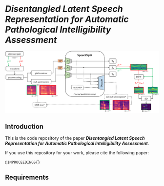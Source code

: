 # ***Disentangled Latent Speech Representation for Automatic Pathological Intelligibility Assessment***

![alt text](schematic_digital_v2.png)

## **Introduction**

This is the code repository of the paper ***Disentangled Latent Speech Representation for Automatic Pathological
Intelligibility Assessment***.


If you use this repository for your work, please cite the following paper:

```
@INPROCEEDINGS{}
```

## **Requirements**
